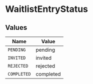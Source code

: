 # WaitlistEntryStatus


## Values

| Name        | Value       |
| ----------- | ----------- |
| `PENDING`   | pending     |
| `INVITED`   | invited     |
| `REJECTED`  | rejected    |
| `COMPLETED` | completed   |
